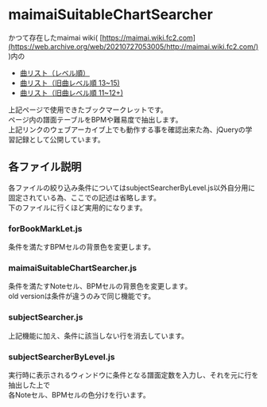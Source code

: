 # maimaiSuitableChartSearcher
かつて存在したmaimai wiki( [https://maimai.wiki.fc2.com](https://web.archive.org/web/20210727053005/http://maimai.wiki.fc2.com/) )内の  
- [曲リスト（レベル順）](https://web.archive.org/web/20210727052735/http://maimai.wiki.fc2.com/wiki/%E6%9B%B2%E3%83%AA%E3%82%B9%E3%83%88%28%E3%83%AC%E3%83%99%E3%83%AB%E9%A0%86%29)
- [曲リスト（旧曲レベル順 13~15)](https://web.archive.org/web/20210727052757/http://maimai.wiki.fc2.com/wiki/%E6%9B%B2%E3%83%AA%E3%82%B9%E3%83%88%28%E6%97%A7%E6%9B%B2%E3%83%AC%E3%83%99%E3%83%AB%E9%A0%86%2013%EF%BD%9E15%29)
- [曲リスト（旧曲レベル順 11~12+)](https://web.archive.org/web/20210727052828/http://maimai.wiki.fc2.com/wiki/%E6%9B%B2%E3%83%AA%E3%82%B9%E3%83%88%28%E6%97%A7%E6%9B%B2%E3%83%AC%E3%83%99%E3%83%AB%E9%A0%86%2011%EF%BD%9E12%EF%BC%8B%29)

上記ページで使用できたブックマークレットです。   
ページ内の譜面テーブルをBPMや難易度で抽出します。  
上記リンクのウェブアーカイブ上でも動作する事を確認出来た為、jQueryの学習記録として公開しています。

## 各ファイル説明
各ファイルの絞り込み条件についてはsubjectSearcherByLevel.js以外自分用に固定されている為、ここでの記述は省略します。  
下のファイルに行くほど実用的になります。
### forBookMarkLet.js
条件を満たすBPMセルの背景色を変更します。

### maimaiSuitableChartSearcher.js
条件を満たすNoteセル、BPMセルの背景色を変更します。  
old versionは条件が違うのみで同じ機能です。

### subjectSearcher.js
上記機能に加え、条件に該当しない行を消去しています。

### subjectSearcherByLevel.js
実行時に表示されるウィンドウに条件となる譜面定数を入力し、それを元に行を抽出した上で  
各Noteセル、BPMセルの色分けを行います。
